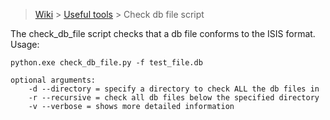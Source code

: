 > [Wiki](Home) > [Useful tools](Useful-tools) > Check db file script

The check_db_file script checks that a db file conforms to the ISIS format. Usage:

```
python.exe check_db_file.py -f test_file.db

optional arguments:
    -d --directory = specify a directory to check ALL the db files in
    -r --recursive = check all db files below the specified directory
    -v --verbose = shows more detailed information
```